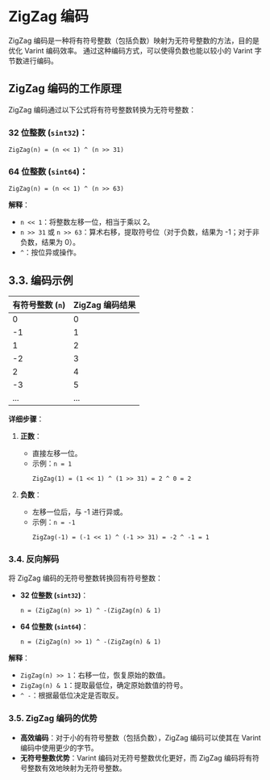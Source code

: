# ZigZag 编码

ZigZag 编码是一种将有符号整数（包括负数）映射为无符号整数的方法，目的是优化 Varint 编码效率。
通过这种编码方式，可以使得负数也能以较小的 Varint 字节数进行编码。

## ZigZag 编码的工作原理

ZigZag 编码通过以下公式将有符号整数转换为无符号整数：

### **32 位整数 (`sint32`)**：

```
ZigZag(n) = (n << 1) ^ (n >> 31)
```

### **64 位整数 (`sint64`)**：

```
ZigZag(n) = (n << 1) ^ (n >> 63)
```

**解释**：

- `n << 1`：将整数左移一位，相当于乘以 2。
- `n >> 31` 或 `n >> 63`：算术右移，提取符号位（对于负数，结果为 -1；对于非负数，结果为 0）。
- `^`：按位异或操作。

## **3.3. 编码示例**

| 有符号整数 (`n`) | ZigZag 编码结果       |
|-------------|-------------------|
| 0           | 0                 |
| -1          | 1                 |
| 1           | 2                 |
| -2          | 3                 |
| 2           | 4                 |
| -3          | 5                 |
| ...         | ...               |

**详细步骤**：

1. **正数**：

    - 直接左移一位。
    - 示例：`n = 1`
      ```
      ZigZag(1) = (1 << 1) ^ (1 >> 31) = 2 ^ 0 = 2
      ```

2. **负数**：

    - 左移一位后，与 -1 进行异或。
    - 示例：`n = -1`
      ```
      ZigZag(-1) = (-1 << 1) ^ (-1 >> 31) = -2 ^ -1 = 1
      ```

### **3.4. 反向解码**

将 ZigZag 编码的无符号整数转换回有符号整数：

- **32 位整数 (`sint32`)**：

  ```
  n = (ZigZag(n) >> 1) ^ -(ZigZag(n) & 1)
  ```

- **64 位整数 (`sint64`)**：

  ```
  n = (ZigZag(n) >> 1) ^ -(ZigZag(n) & 1)
  ```

**解释**：

- `ZigZag(n) >> 1`：右移一位，恢复原始的数值。
- `ZigZag(n) & 1`：提取最低位，确定原始数值的符号。
- `^ -`：根据最低位决定是否取反。

### **3.5. ZigZag 编码的优势**

- **高效编码**：对于小的有符号整数（包括负数），ZigZag 编码可以使其在 Varint 编码中使用更少的字节。
- **无符号整数优势**：Varint 编码对无符号整数优化更好，而 ZigZag 编码将有符号整数有效地映射为无符号整数。